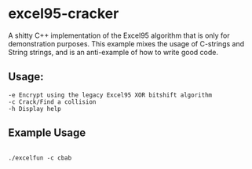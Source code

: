 # excel95-cracker

A shitty C++ implementation of the Excel95 algorithm that is only for demonstration purposes. This example mixes the usage of C-strings and String strings, and is an anti-example of how to write good code.

## Usage:

```
-e Encrypt using the legacy Excel95 XOR bitshift algorithm
-c Crack/Find a collision
-h Display help

```

## Example Usage

```

./excelfun -c cbab

```

